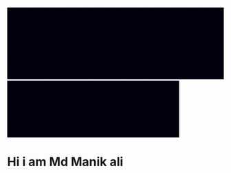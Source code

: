 ![logo](https://github.com/mdmanik26/mdmanik26/blob/main/github_banner.gif)
<img src="https://github.com/mdmanik26/mdmanik26/blob/main/github_banner.gif" align="center" width="400"/>


<h1>Hi i am Md Manik ali</h1>

<!--

Here are some ideas to get you started:

- 🔭 I’m currently working on ...
- 🌱 I’m currently learning ...
- 👯 I’m looking to collaborate on ...
- 🤔 I’m looking for help with ...
- 💬 Ask me about ...
- 📫 How to reach me: ...
- 😄 Pronouns: ...
- ⚡ Fun fact: ...
-->
